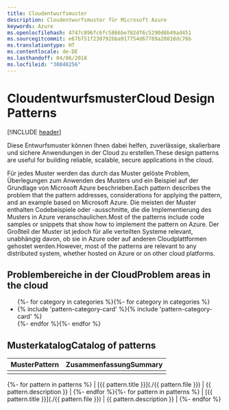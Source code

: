```yaml
---
title: Cloudentwurfsmuster
description: Cloudentwurfsmuster für Microsoft Azure
keywords: Azure
ms.openlocfilehash: 4747c896fc6fc5866be782d76c5290d6b49ad451
ms.sourcegitcommit: e67b751f230792bba917754d67789a20810dc76b
ms.translationtype: HT
ms.contentlocale: de-DE
ms.lasthandoff: 04/06/2018
ms.locfileid: "30848256"
---
```

# <a name="cloud-design-patterns"></a><span data-ttu-id="e259a-104">Cloudentwurfsmuster</span><span class="sxs-lookup"><span data-stu-id="e259a-104">Cloud Design Patterns</span></span>

[!INCLUDE [header](../../_includes/header.md)]

<span data-ttu-id="e259a-105">Diese Entwurfsmuster können Ihnen dabei helfen, zuverlässige, skalierbare und sichere Anwendungen in der Cloud zu erstellen.</span><span class="sxs-lookup"><span data-stu-id="e259a-105">These design patterns are useful for building reliable, scalable, secure applications in the cloud.</span></span>

<span data-ttu-id="e259a-106">Für jedes Muster werden das durch das Muster gelöste Problem, Überlegungen zum Anwenden des Musters und ein Beispiel auf der Grundlage von Microsoft Azure beschrieben.</span><span class="sxs-lookup"><span data-stu-id="e259a-106">Each pattern describes the problem that the pattern addresses, considerations for applying the pattern, and an example based on Microsoft Azure.</span></span> <span data-ttu-id="e259a-107">Die meisten der Muster enthalten Codebeispiele oder -ausschnitte, die die Implementierung des Musters in Azure veranschaulichen.</span><span class="sxs-lookup"><span data-stu-id="e259a-107">Most of the patterns include code samples or snippets that show how to implement the pattern on Azure.</span></span> <span data-ttu-id="e259a-108">Der Großteil der Muster ist jedoch für alle verteilten Systeme relevant, unabhängig davon, ob sie in Azure oder auf anderen Cloudplattformen gehostet werden.</span><span class="sxs-lookup"><span data-stu-id="e259a-108">However, most of the patterns are relevant to any distributed system, whether hosted on Azure or on other cloud platforms.</span></span>

## <a name="problem-areas-in-the-cloud"></a><span data-ttu-id="e259a-109">Problembereiche in der Cloud</span><span class="sxs-lookup"><span data-stu-id="e259a-109">Problem areas in the cloud</span></span>

<ul id="categories" class="panel">
<span data-ttu-id="e259a-110">{%- for category in categories %}</span><span class="sxs-lookup"><span data-stu-id="e259a-110">{%- for category in categories %}</span></span>
    <li>
    <span data-ttu-id="e259a-111">{% include 'pattern-category-card' %}</span><span class="sxs-lookup"><span data-stu-id="e259a-111">{% include 'pattern-category-card' %}</span></span>
    </li>
<span data-ttu-id="e259a-112">{%- endfor %}</span><span class="sxs-lookup"><span data-stu-id="e259a-112">{%- endfor %}</span></span>
</ul>

## <a name="catalog-of-patterns"></a><span data-ttu-id="e259a-113">Musterkatalog</span><span class="sxs-lookup"><span data-stu-id="e259a-113">Catalog of patterns</span></span>

| <span data-ttu-id="e259a-114">Muster</span><span class="sxs-lookup"><span data-stu-id="e259a-114">Pattern</span></span> | <span data-ttu-id="e259a-115">Zusammenfassung</span><span class="sxs-lookup"><span data-stu-id="e259a-115">Summary</span></span> |
|---------|---------|
|         |         |

<span data-ttu-id="e259a-116">{%- for pattern in patterns %} | [{{ pattern.title }}](./{{ pattern.file }}) | {{ pattern.description }} | {%- endfor %}</span><span class="sxs-lookup"><span data-stu-id="e259a-116">{%- for pattern in patterns %} | [{{ pattern.title }}](./{{ pattern.file }}) | {{ pattern.description }} | {%- endfor %}</span></span>
